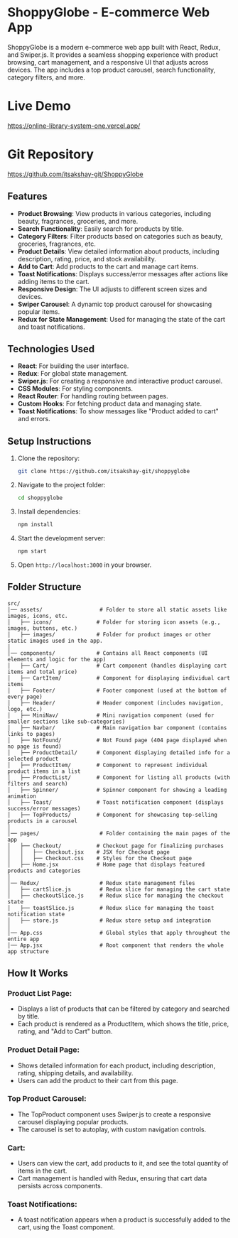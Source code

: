 # ShoppyGlobe - E-commerce Web App

ShoppyGlobe is a modern e-commerce web app built with React, Redux, and Swiper.js. It provides a seamless shopping experience with product browsing, cart management, and a responsive UI that adjusts across devices. The app includes a top product carousel, search functionality, category filters, and more.

# Live Demo

https://online-library-system-one.vercel.app/

# Git Repository

https://github.com/itsakshay-git/ShoppyGlobe

## Features

- **Product Browsing**: View products in various categories, including beauty, fragrances, groceries, and more.
- **Search Functionality**: Easily search for products by title.
- **Category Filters**: Filter products based on categories such as beauty, groceries, fragrances, etc.
- **Product Details**: View detailed information about products, including description, rating, price, and stock availability.
- **Add to Cart**: Add products to the cart and manage cart items.
- **Toast Notifications**: Displays success/error messages after actions like adding items to the cart.
- **Responsive Design**: The UI adjusts to different screen sizes and devices.
- **Swiper Carousel**: A dynamic top product carousel for showcasing popular items.
- **Redux for State Management**: Used for managing the state of the cart and toast notifications.

## Technologies Used

- **React**: For building the user interface.
- **Redux**: For global state management.
- **Swiper.js**: For creating a responsive and interactive product carousel.
- **CSS Modules**: For styling components.
- **React Router**: For handling routing between pages.
- **Custom Hooks**: For fetching product data and managing state.
- **Toast Notifications**: To show messages like "Product added to cart" and errors.

## Setup Instructions

1. Clone the repository:
   ```sh
   git clone https://github.com/itsakshay-git/shoppyglobe
   ```
2. Navigate to the project folder:
   ```sh
   cd shoppyglobe
   ```
3. Install dependencies:
   ```sh
   npm install
   ```
4. Start the development server:
   ```sh
   npm start
   ```
5. Open `http://localhost:3000` in your browser.

## Folder Structure

```
src/
│── assets/                  # Folder to store all static assets like images, icons, etc.
│   ├── icons/              # Folder for storing icon assets (e.g., images, buttons, etc.)
│   ├── images/             # Folder for product images or other static images used in the app.
│
│── components/             # Contains all React components (UI elements and logic for the app)
│   ├── Cart/               # Cart component (handles displaying cart items and total price)
│   ├── CartItem/           # Component for displaying individual cart items
│   ├── Footer/             # Footer component (used at the bottom of every page)
│   ├── Header/             # Header component (includes navigation, logo, etc.)
│   ├── MiniNav/            # Mini navigation component (used for smaller sections like sub-categories)
│   ├── Navbar/             # Main navigation bar component (contains links to pages)
│   ├── NotFound/           # Not Found page (404 page displayed when no page is found)
│   ├── ProductDetail/      # Component displaying detailed info for a selected product
│   ├── ProductItem/        # Component to represent individual product items in a list
│   ├── ProductList/        # Component for listing all products (with filters and search)
│   ├── Spinner/            # Spinner component for showing a loading animation
│   ├── Toast/              # Toast notification component (displays success/error messages)
│   ├── TopProducts/        # Component for showcasing top-selling products in a carousel
│
│── pages/                   # Folder containing the main pages of the app
│   ├── Checkout/           # Checkout page for finalizing purchases
│   │   ├── Checkout.jsx    # JSX for Checkout page
│   │   ├── Checkout.css    # Styles for the Checkout page
│   ├── Home.jsx            # Home page that displays featured products and categories
│
│── Redux/                   # Redux state management files
│   ├── cartSlice.js         # Redux slice for managing the cart state
│   ├── checkoutSlice.js     # Redux slice for managing the checkout state
│   ├── toastSlice.js        # Redux slice for managing the toast notification state
│   ├── store.js             # Redux store setup and integration
│
│── App.css                  # Global styles that apply throughout the entire app
│── App.jsx                  # Root component that renders the whole app structure

```

## How It Works

### Product List Page:

- Displays a list of products that can be filtered by category and searched by title.
- Each product is rendered as a ProductItem, which shows the title, price, rating, and "Add to Cart" button.

### Product Detail Page:

- Shows detailed information for each product, including description, rating, shipping details, and availability.
- Users can add the product to their cart from this page.

### Top Product Carousel:

- The TopProduct component uses Swiper.js to create a responsive carousel displaying popular products.
- The carousel is set to autoplay, with custom navigation controls.

### Cart:

- Users can view the cart, add products to it, and see the total quantity of items in the cart.
- Cart management is handled with Redux, ensuring that cart data persists across components.

### Toast Notifications:

- A toast notification appears when a product is successfully added to the cart, using the Toast component.
